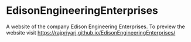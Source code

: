 # EdisonEngineeringEnterprises
A website of the company Edison Engineering Enterprises.
To preview the website visit https://rajpriyarj.github.io/EdisonEngineeringEnterprises/
